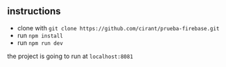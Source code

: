 ## instructions

- clone with `git clone https://github.com/cirant/prueba-firebase.git`
- run `npm install`
- run `npm run dev`

the project is going to run at `localhost:8081`